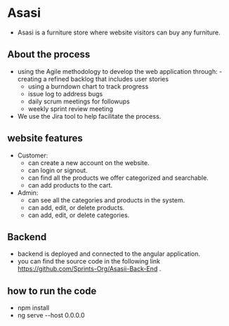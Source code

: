 # Asasi
- Asasi is a furniture store where website visitors can buy any furniture.
## About the process
- using the Agile methodology to develop the web application through:
   -creating a refined backlog that includes user stories
   - using a burndown chart to track progress
   - issue log to address bugs
   - daily scrum meetings for followups
   - weekly sprint review meeting
- We use the Jira tool to help facilitate the process.
## website features
- Customer:
   - can create a new account on the website.
   - can login or signout.
   - can find all the products we offer categorized and searchable.
   - can add products to the cart.
- Admin:
   - can see all the categories and products in the system.
   - can add, edit, or delete products.
   - can add, edit, or delete categories.
## Backend 
- backend is deployed and connected to the angular application.
- you can find the source code in the following link https://github.com/Sprints-Org/Asasii-Back-End .
## how to run the code 
- npm install
- ng serve --host 0.0.0.0
